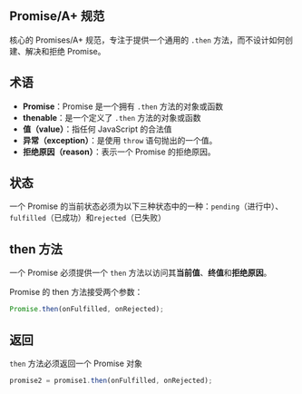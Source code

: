 ## Promise/A+ 规范

核心的 Promises/A+ 规范，专注于提供一个通用的 `.then` 方法，而不设计如何创建、解决和拒绝 Promise。



##  术语

- **Promise**：Promise 是一个拥有 `.then` 方法的对象或函数
- **thenable**：是一个定义了 `.then` 方法的对象或函数
- **值（value）**：指任何 JavaScript 的合法值
- **异常（exception）**：是使用 `throw` 语句抛出的一个值。
- **拒绝原因（reason）**：表示一个 Promise 的拒绝原因。



## 状态

一个 Promise 的当前状态必须为以下三种状态中的一种：`pending`（进行中）、`fulfilled`（已成功）和`rejected`（已失败）



## then 方法

一个 Promise 必须提供一个 `then` 方法以访问其**当前值**、**终值**和**拒绝原因**。

Promise 的 then 方法接受两个参数：

```js
Promise.then(onFulfilled, onRejected);
```



## 返回

`then` 方法必须返回一个 Promise 对象

```js
promise2 = promise1.then(onFulfilled, onRejected);
```

